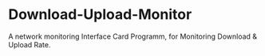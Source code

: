 # Download-Upload-Monitor
A network monitoring Interface Card Programm, for Monitoring Download &amp; Upload Rate.
